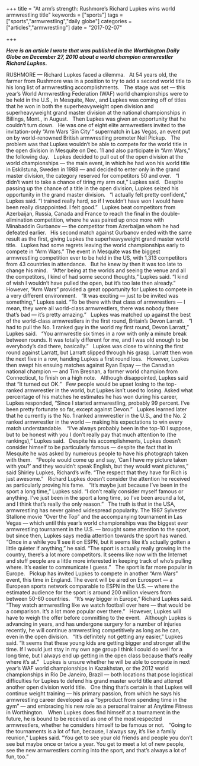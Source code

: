 +++
title = "At arm’s strength: Rushmore’s Richard Lupkes wins world armwrestling title"
keywords = ["sports"]
tags = ["sports","armwrestling","daily globe"]
categories = ["articles","armwrestling"]
date = "2017-02-07"

+++

<b><i>Here is an article I wrote that was published in the Worthington Daily Globe on December 27, 2010 about a world champion armwrestler Richard Lupkes.</i></b>

RUSHMORE — Richard Lupkes faced a dilemma.
 
At 54 years old, the farmer from Rushmore was in a position to try to add a second world title to his long list of armwrestling accomplishments.
 
The stage was set — this year’s World Armwrestling Federation (WAF) world championships were to be held in the U.S., in Mesquite, Nev., and Lupkes was coming off of titles that he won in both the superheavyweight open division and superheavyweight grand master division at the national championships in Billings, Mont., in August.
 
Then Lupkes was given an opportunity that he couldn’t turn down.
 
He was one of eight elite armwrestlers invited to the invitation-only “Arm Wars ‘Sin City’” supermatch in Las Vegas, an event put on by world-renowned British armwrestling promoter Neil Pickup.
 
The problem was that Lupkes wouldn’t be able to compete for the world title in the open division in Mesquite on Dec. 11 and also participate in “Arm Wars,” the following day.
 
Lupkes decided to pull out of the open division at the world championships — the main event, in which he had won his world title in Eskilstuna, Sweden in 1988 — and decided to enter only in the grand master division, the category reserved for competitors 50 and over.
 
“I didn’t want to take a chance of tiring my arm out,” Lupkes said.
 
Despite passing up the chance of a title in the open division, Lupkes seized his opportunity in the grand master division.
 
“I actually felt pretty confident,” Lupkes said. “I trained really hard, so if I wouldn’t have won I would have been really disappointed. I felt good.”
 
Lupkes beat competitors from Azerbaijan, Russia, Canada and France to reach the final in the double-elimination competition, where he was paired up once more with Minabaddin Gurbanov — the competitor from Azerbaijan whom he had defeated earlier.
 
His second match against Gurbanov ended with the same result as the first, giving Lupkes the superheavyweight grand master world title.
 
Lupkes had some regrets leaving the world championships early to compete in “Arm Wars.” The event in Mesquite was the biggest armwrestling competition ever to be held in the US, with 1,313 competitors from 43 countries in attendance.
 
But he knew by then it was too late to change his mind.
 
“After being at the worlds and seeing the venue and all the competitors, I kind of had some second thoughts,” Lupkes said. “I kind of wish I wouldn’t have pulled the open, but it’s too late then already.”
 
However, “Arm Wars” provided a great opportunity for Lupkes to compete in a very different environment.
 
“It was exciting — just to be invited was something,” Lupkes said. “To be there with that class of armwrestlers — I mean, they were all world-class armwrestlers, there was nobody there that’s bad — it’s pretty amazing.”
 
Lupkes was matched up against the best of the world-class armwrestlers in the first round, Britain’s Devon Larratt.
 
“I had to pull the No. 1 ranked guy in the world my first round, Devon Larratt,” Lupkes said.
 
“You armwrestle six times in a row with only a minute break between rounds. It was totally different for me, and I was old enough to be everybody’s dad there, basically.”
 
Lupkes was close to winning the first round against Larratt, but Larratt slipped through his grasp. Larratt then won the next five in a row, handing Lupkes a first round loss.
 
However, Lupkes then swept his ensuing matches against Ryan Espay — the Canadian national champion — and Tim Bresnan, a former world champion from Connecticut, to finish on a high note.
 
Although disappointed, Lupkes said that “It turned out OK.”
 
Few people would be upset losing to the top-ranked armwrestler in the world, but Lupkes isn’t used to losing. Asked what percentage of his matches he estimates he has won during his career, Lupkes responded, “Since I started armwrestling, probably 99 percent. I’ve been pretty fortunate so far, except against Devon.”
 
Lupkes learned later that he currently is the No. 1 ranked armwrestler in the U.S., and the No. 2 ranked armwrestler in the world — making his expectations to win every match understandable.
 
“I’ve always probably been in the top-10 I suppose, but to be honest with you I don’t really pay that much attention to (the rankings),” Lupkes said.
 
Despite his accomplishments, Lupkes doesn’t consider himself to be particularly famous — despite the fact that in Mesquite he was asked by numerous people to have his photograph taken with them.
 
“People would come up and say, ‘Can I have my picture taken with you?’ and they wouldn’t speak English, but they would want pictures,” said Shirley Lupkes, Richard’s wife. “The respect that they have for Rich is just awesome.”
 
Richard Lupkes doesn’t consider the attention he received as particularly proving his fame.
 
“It’s maybe just because I’ve been in the sport a long time,” Lupkes said. “I don’t really consider myself famous or anything. I’ve just been in the sport a long time, so I’ve been around a lot, and I think that’s really the only reason.”
 
The truth is that in the USA, armwrestling has never gained widespread popularity. The 1987 Sylvester Stallone movie “Over the Top” and the accompanying tournament in Las Vegas — which until this year’s world championships was the biggest ever armwrestling tournament in the U.S. — brought some attention to the sport, but since then, Lupkes says media attention towards the sport has waned.
 
“Once in a while you’ll see it on ESPN, but it seems like it’s actually gotten a little quieter if anything,” he said. “The sport is actually really growing in the country, there’s a lot more competitors. It seems like now with the Internet and stuff people are a little more interested in keeping track of who’s pulling where. It’s easier to communicate I guess.”
 
The sport is far more popular in Europe.
 
Pickup has invited Lupkes to compete in another “Arm Wars” event, this time in England. The event will be aired on Eurosport — a European sports network comparable to ESPN in the U.S. — where the estimated audience for the sport is around 200 million viewers from between 50-60 countries.
 
“It’s way bigger in Europe,” Richard Lupkes said. “They watch armwrestling like we watch football over here — that would be a comparison. It’s a lot more popular over there.”
 
However, Lupkes will have to weigh the offer before committing to the event.
 
Although Lupkes is advancing in years, and has undergone surgery for a number of injuries recently, he will continue armwrestling competitively as long as he can, even in the open division.
 
“It’s definitely not getting any easier,” Lupkes said. “It seems that these young kids are getting bigger and stronger all the time. If I would just stay in my own age group I think I could do well for a long time, but I always end up getting in the open class because that’s really where it’s at.”
 
Lupkes is unsure whether he will be able to compete in next year’s WAF world championships in Kazakhstan, or the 2012 world championships in Rio De Janeiro, Brazil — both locations that pose logistical difficulties for Lupkes to defend his grand master world title and attempt another open division world title.
 
One thing that’s certain is that Lupkes will continue weight training — his primary passion, from which he says his armwrestling career developed as a “byproduct from spending time in the gym” — and embracing his new role as a personal trainer at Anytime Fitness in Worthington.
 
When Lupkes does find himself at a tournament in the future, he is bound to be received as one of the most respected armwrestlers, whether he considers himself to be famous or not.
 
“Going to the tournaments is a lot of fun, because, I always say, it’s like a family reunion,” Lupkes said. “You get to see your old friends and people you don’t see but maybe once or twice a year. You get to meet a lot of new people, see the new armwrestlers coming into the sport, and that’s always a lot of fun, too.”
<!-- more /-->
